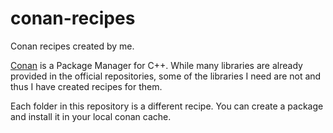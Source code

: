 # conan-recipes
Conan recipes created by me.


[Conan](https://conan.io/) is a Package Manager for C++. While many libraries are already provided in the official repositories, some of the libraries I need are not and thus I have created recipes for them.

Each folder in this repository is a different recipe.
You can create a package and install it in your local conan cache.

